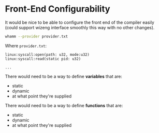 # Front-End Configurability #

It would be nice to be able to configure the front end of the compiler easily (could support wizeng interface smoothly this way with no other changes).

```bash
whamm --provider provider.txt
```

Where `provider.txt`:
```text
linux:syscall:open(path: u32, mode:u32)
linux:syscall:read(static pid: u32)

...
```

There would need to be a way to define **variables** that are:
- static
- dynamic
- at what point they're supplied

There would need to be a way to define **functions** that are:
- static
- dynamic
- at what point they're supplied